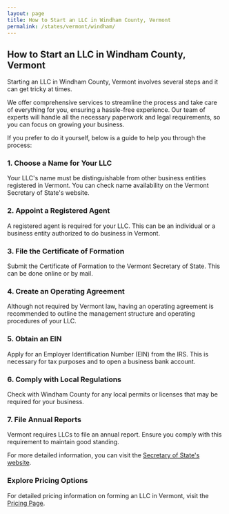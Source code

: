 ```yaml
---
layout: page
title: How to Start an LLC in Windham County, Vermont
permalink: /states/vermont/windham/
---
```


<h2>How to Start an LLC in Windham County, Vermont</h2>

<p>Starting an LLC in Windham County, Vermont involves several steps and it can get tricky at times.</p>

<p>We offer comprehensive services to streamline the process and take care of everything for you, ensuring a hassle-free experience. Our team of experts will handle all the necessary paperwork and legal requirements, so you can focus on growing your business.</p>

<p>If you prefer to do it yourself, below is a guide to help you through the process:</p>

<h3>1. Choose a Name for Your LLC</h3>
<p>Your LLC's name must be distinguishable from other business entities registered in Vermont. You can check name availability on the Vermont Secretary of State's website.</p>

<h3>2. Appoint a Registered Agent</h3>
<p>A registered agent is required for your LLC. This can be an individual or a business entity authorized to do business in Vermont.</p>

<h3>3. File the Certificate of Formation</h3>
<p>Submit the Certificate of Formation to the Vermont Secretary of State. This can be done online or by mail.</p>

<h3>4. Create an Operating Agreement</h3>
<p>Although not required by Vermont law, having an operating agreement is recommended to outline the management structure and operating procedures of your LLC.</p>

<h3>5. Obtain an EIN</h3>
<p>Apply for an Employer Identification Number (EIN) from the IRS. This is necessary for tax purposes and to open a business bank account.</p>

<h3>6. Comply with Local Regulations</h3>
<p>Check with Windham County for any local permits or licenses that may be required for your business.</p>

<h3>7. File Annual Reports</h3>
<p>Vermont requires LLCs to file an annual report. Ensure you comply with this requirement to maintain good standing.</p>

<p>For more detailed information, you can visit the <a href="https://www.sos.vermont.gov/">Secretary of State's website</a>.</p>

<h3>Explore Pricing Options</h3>
<p>For detailed pricing information on forming an LLC in Vermont, visit the <a href="{ '/new-pricing/' | relative_url }">Pricing Page</a>.</p>
